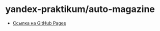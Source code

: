# yandex-praktikum/auto-magazine

+ [Ссылка на GitHub Pages](https://stelsp.github.io/auto-magazine/)
 
